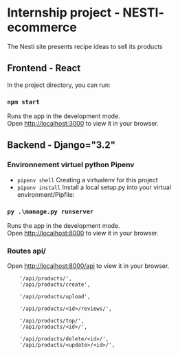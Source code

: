 # Internship project - NESTI- ecommerce

The Nesti site presents recipe ideas to sell its products

## Frontend - React
In the project directory, you can run:

### `npm start`

Runs the app in the development mode.\
Open [http://localhost:3000](http://localhost:3000) to view it in your browser.


## Backend - Django="3.2"

### Environnement virtuel python Pipenv
 - `pipenv shell`
Creating a virtualenv for this project
 - `pipenv install`
Install a local setup.py into your virtual environment/Pipfile:


### `py .\manage.py runserver`

Runs the app in the development mode.\
Open [http://localhost:8000](http://localhost:8000) to view it in your browser.

### Routes api/
Open [http://localhost:8000/api](http://localhost:8000/api) to view it in your browser.

        '/api/products/',
        '/api/products/create',

        '/api/products/upload',

        '/api/products/<id>/reviews/',

        '/api/products/top/',
        '/api/products/<id>/',

        '/api/products/delete/<id>/',
        '/api/products/<update>/<id>/',

